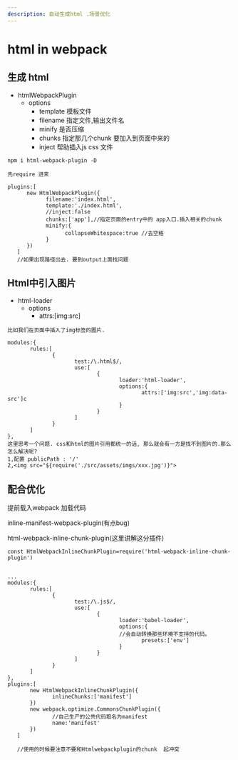 ```yaml
---
description: 自动生成html .场景优化
---
```


# html in webpack

## 生成 html

* htmlWebpackPlugin
  * options
    * template 模板文件
    * filename 指定文件,输出文件名
    * minify 是否压缩
    * chunks 指定那几个chunk 要加入到页面中来的
    * inject 帮助插入js css 文件

```text
npm i html-webpack-plugin -D
```

```text
先require 进来

plugins:[
      new HtmlWebpackPlugin({
            filename:'index.html',
            template:'./index.html',
            //inject:false
            chunks:['app'],//指定页面的entry中的 app入口.插入相关的chunk
            minify:{
                  collapseWhitespace:true //去空格
            }
      })
   ]
   //如果出现路径出去. 要到output上面找问题
```

## Html中引入图片

* html-loader
  * options
    * attrs:\[img:src\]

```text
比如我们在页面中插入了img标签的图片.

modules:{ 
       rules:[
              {
                     test:/\.html$/,
                     use:[
                            {
                                   loader:'html-loader',
                                   options:{
                                          attrs:['img:src','img:data-src']c
                                   }
                            }
                     ]
              }
       ]
},
这里思考一个问题. css和html的图片引用都统一的话, 那么就会有一方是找不到图片的.那么怎么解决呢?
1,配置 publicPath : '/'
2,<img src="${require('./src/assets/imgs/xxx.jpg')}">
```

## 配合优化

提前载入webpack 加载代码

inline-manifest-webpack-plugin\(有点bug\)

html-webpack-inline-chunk-plugin\(这里讲解这分插件\)

```text
const HtmlWebpackInlineChunkPlugin=require('html-webpack-inline-chunk-plugin')


...
modules:{ 
       rules:[
              {
                     test:/\.js$/,
                     use:[
                            {
                                   loader:'babel-loader',
                                   options:{
                                   //会自动转换那些环境不支持的代码。
                                          presets:['env']
                                   }
                            }
                     ]
              }
       ]
},
plugins:[
       new HtmlWebpackInlineChunkPlugin({
              inlineChunks:['manifest']
       })
       new webpack.optimize.CommonsChunkPlugin({
              //自己生产的公共代码取名为manifest
              name:'manifest'
       })
   ]
   
   //使用的时候要注意不要和Htmlwebpackplugin的chunk  起冲突
```



